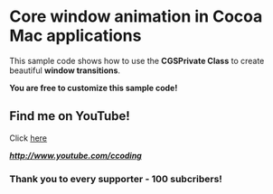 # Core window animation in Cocoa Mac applications
This sample code shows how to use the **CGSPrivate Class** to create beautiful **window transitions**.

**You are free to customize this sample code!**

## Find me on YouTube!
Click [here](http://www.youtube.com/ccoding "Very nice Xcode tutorials are on my YouTube channel! Don't forget to subcribe!")

***http://www.youtube.com/ccoding***

### Thank you to every supporter - 100 subcribers!

